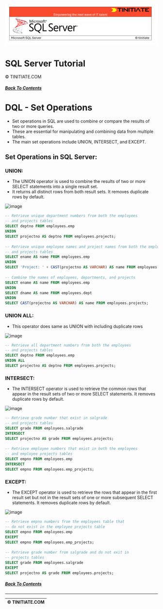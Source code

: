 ![SQL Server Tinitiate Image](sqlserver.png)

# SQL Server Tutorial
&copy; TINITIATE.COM

##### [Back To Contents](./README.md)

# DQL - Set Operations
* Set operations in SQL are used to combine or compare the results of two or more queries.
* These are essential for manipulating and combining data from multiple tables.
* The main set operations include UNION, INTERSECT, and EXCEPT.

## Set Operations in SQL Server:
### UNION:
* The UNION operator is used to combine the results of two or more SELECT statements into a single result set.
* It returns all distinct rows from both result sets. It removes duplicate rows by default.

<img width="166" height="117" alt="image" src="https://github.com/user-attachments/assets/7d653f1c-b0d9-45e8-9715-c5c7dfd10b29" />

```sql
-- Retrieve unique department numbers from both the employees
-- and projects tables
SELECT deptno FROM employees.emp
UNION
SELECT projectno AS deptno FROM employees.projects;

-- Retrieve unique employee names and project names from both the employees
-- and projects tables
SELECT ename AS name FROM employees.emp
UNION
SELECT 'Project: ' + CAST(projectno AS VARCHAR) AS name FROM employees.projects;

-- Combine the names of employees, departments, and projects
SELECT ename AS name FROM employees.emp
UNION
SELECT dname AS name FROM employees.dept
UNION
SELECT CAST(projectno AS VARCHAR) AS name FROM employees.projects;
```
### UNION ALL:
* This operator does same as UNION with including duplicate rows

<img width="174" height="100" alt="image" src="https://github.com/user-attachments/assets/d7fdcfec-c791-40aa-9789-88e5b7712b9a" />

```sql
-- Retrieve all department numbers from both the employees
-- and projects tables
SELECT deptno FROM employees.emp
UNION ALL
SELECT projectno AS deptno FROM employees.projects;
```
### INTERSECT:
* The INTERSECT operator is used to retrieve the common rows that appear in the result sets of two or more SELECT statements. It removes duplicate rows by default.

<img width="170" height="113" alt="image" src="https://github.com/user-attachments/assets/bc217753-bc8b-4b69-adfb-8427753b93c8" />

```sql
-- Retrieve grade number that exist in salgrade
-- and projects tables
SELECT grade FROM employees.salgrade
INTERSECT
SELECT projectno AS grade FROM employees.projects;

-- Retrieve employee numbers that exist in both the employees
-- and employee projects tables
SELECT empno FROM employees.emp
INTERSECT
SELECT empno FROM employees.emp_projects;
```
### EXCEPT:
* The EXCEPT operator is used to retrieve the rows that appear in the first result set but not in the result sets of one or more subsequent SELECT statements. It removes duplicate rows by default.

<img width="162" height="116" alt="image" src="https://github.com/user-attachments/assets/c27a2a58-00ea-44d3-98d3-00e84b466f33" />


```sql
-- Retrieve empno numbers from the employees table that
-- do not exist in the employee projects table
SELECT empno FROM employees.emp
EXCEPT
SELECT empno FROM employees.emp_projects;

-- Retrieve grade number from salgrade and do not exit in
-- projects tables
SELECT grade FROM employees.salgrade
EXCEPT
SELECT projectno AS grade FROM employees.projects;
```

##### [Back To Contents](./README.md)
***
| &copy; TINITIATE.COM |
|----------------------|
